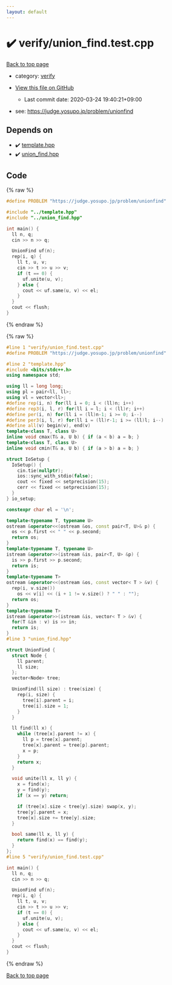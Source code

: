 ```yaml
---
layout: default
---
```


<!-- mathjax config similar to math.stackexchange -->
<script type="text/javascript" async
  src="https://cdnjs.cloudflare.com/ajax/libs/mathjax/2.7.5/MathJax.js?config=TeX-MML-AM_CHTML">
</script>
<script type="text/x-mathjax-config">
  MathJax.Hub.Config({
    TeX: { equationNumbers: { autoNumber: "AMS" }},
    tex2jax: {
      inlineMath: [ ['$','$'] ],
      processEscapes: true
    },
    "HTML-CSS": { matchFontHeight: false },
    displayAlign: "left",
    displayIndent: "2em"
  });
</script>

<script type="text/javascript" src="https://cdnjs.cloudflare.com/ajax/libs/jquery/3.4.1/jquery.min.js"></script>
<script src="https://cdn.jsdelivr.net/npm/jquery-balloon-js@1.1.2/jquery.balloon.min.js" integrity="sha256-ZEYs9VrgAeNuPvs15E39OsyOJaIkXEEt10fzxJ20+2I=" crossorigin="anonymous"></script>
<script type="text/javascript" src="../../assets/js/copy-button.js"></script>
<link rel="stylesheet" href="../../assets/css/copy-button.css" />


# :heavy_check_mark: verify/union_find.test.cpp

<a href="../../index.html">Back to top page</a>

* category: <a href="../../index.html#e8418d1d706cd73548f9f16f1d55ad6e">verify</a>
* <a href="{{ site.github.repository_url }}/blob/master/verify/union_find.test.cpp">View this file on GitHub</a>
    - Last commit date: 2020-03-24 19:40:21+09:00


* see: <a href="https://judge.yosupo.jp/problem/unionfind">https://judge.yosupo.jp/problem/unionfind</a>


## Depends on

* :heavy_check_mark: <a href="../../library/template.hpp.html">template.hpp</a>
* :heavy_check_mark: <a href="../../library/union_find.hpp.html">union_find.hpp</a>


## Code

<a id="unbundled"></a>
{% raw %}
```cpp
#define PROBLEM "https://judge.yosupo.jp/problem/unionfind"

#include "../template.hpp"
#include "../union_find.hpp"

int main() {
  ll n, q;
  cin >> n >> q;

  UnionFind uf(n);
  rep(i, q) {
    ll t, u, v;
    cin >> t >> u >> v;
    if (t == 0) {
      uf.unite(u, v);
    } else {
      cout << uf.same(u, v) << el;
    }
  }
  cout << flush;
}

```
{% endraw %}

<a id="bundled"></a>
{% raw %}
```cpp
#line 1 "verify/union_find.test.cpp"
#define PROBLEM "https://judge.yosupo.jp/problem/unionfind"

#line 2 "template.hpp"
#include <bits/stdc++.h>
using namespace std;

using ll = long long;
using pl = pair<ll, ll>;
using vl = vector<ll>;
#define rep(i, n) for(ll i = 0; i < (ll)n; i++)
#define rep3(i, l, r) for(ll i = l; i < (ll)r; i++)
#define per(i, n) for(ll i = (ll)n-1; i >= 0; i--)
#define per3(i, l, r) for(ll i = (ll)r-1; i >= (ll)l; i--)
#define all(v) begin(v), end(v)
template<class T, class U>
inline void cmax(T& a, U b) { if (a < b) a = b; }
template<class T, class U>
inline void cmin(T& a, U b) { if (a > b) a = b; }

struct IoSetup {
  IoSetup() {
    cin.tie(nullptr);
    ios::sync_with_stdio(false);
    cout << fixed << setprecision(15);
    cerr << fixed << setprecision(15);
  }
} io_setup;

constexpr char el = '\n';

template<typename T, typename U>
ostream &operator<<(ostream &os, const pair<T, U>& p) {
  os << p.first << " " << p.second;
  return os;
}
template<typename T, typename U>
istream &operator>>(istream &is, pair<T, U> &p) {
  is >> p.first >> p.second;
  return is;
}
template<typename T>
ostream &operator<<(ostream &os, const vector< T > &v) {
  rep(i, v.size())
    os << v[i] << (i + 1 != v.size() ? " " : "");
  return os;
}
template<typename T>
istream &operator>>(istream &is, vector< T > &v) {
  for(T &in : v) is >> in;
  return is;
}
#line 3 "union_find.hpp"

struct UnionFind {
  struct Node {
    ll parent;
    ll size;
  };
  vector<Node> tree;

  UnionFind(ll size) : tree(size) {
    rep(i, size) {
      tree[i].parent = i;
      tree[i].size = 1;
    }
  }

  ll find(ll x) {
    while (tree[x].parent != x) {
      ll p = tree[x].parent;
      tree[x].parent = tree[p].parent;
      x = p;
    }
    return x;
  }

  void unite(ll x, ll y) {
    x = find(x);
    y = find(y);
    if (x == y) return;

    if (tree[x].size < tree[y].size) swap(x, y);
    tree[y].parent = x;
    tree[x].size += tree[y].size;
  }

  bool same(ll x, ll y) {
    return find(x) == find(y);
  }
};
#line 5 "verify/union_find.test.cpp"

int main() {
  ll n, q;
  cin >> n >> q;

  UnionFind uf(n);
  rep(i, q) {
    ll t, u, v;
    cin >> t >> u >> v;
    if (t == 0) {
      uf.unite(u, v);
    } else {
      cout << uf.same(u, v) << el;
    }
  }
  cout << flush;
}

```
{% endraw %}

<a href="../../index.html">Back to top page</a>

